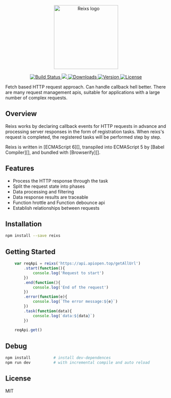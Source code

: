 <p align="center">
    <a target="_blank" rel="noopener noreferrer">
        <img width="200" src="https://raw.githubusercontent.com/reixs/reixs/master/sandbox/static/reixs.jpg" alt="Reixs logo">
    </a>
</p>
<p align="center">
    <a href="https://travis-ci.org/reixs/reixs">
        <img src="https://travis-ci.org/reixs/reixs.svg?branch=master" alt="Build Status">
    </a>
    <a href="https://codecov.io/gh/reixs/reixs">
        <img src="https://coveralls.io/repos/github/reixs/reixs/badge.svg?branch=master" />
    </a>
    <a href="https://coveralls.io/github/reixs/reixs?branch=master">
        <img src="https://img.shields.io/npm/dm/reixs.svg" alt="Downloads">
    </a>
    <a href="https://www.npmjs.com/package/reixs">
        <img src="https://img.shields.io/npm/v/reixs.svg" alt="Version">
    </a>
    <a href="https://www.npmjs.com/package/reixs">
        <img src="https://img.shields.io/npm/l/reixs.svg" alt="License">
    </a>
</p>


Fetch based HTTP request approach. Can handle callback hell better. There are many request management apis, suitable for applications with a large number of complex requests.

## Overview
Reixs works by declaring callback events for HTTP requests in advance and processing server responses in the form of registration tasks. When reixs's request is completed, the registered tasks will be performed step by step.

Reixs is written in [ECMAScript 6][], transpiled into ECMAScript 5 by [Babel Compiler][], and bundled with [Browserify][].

## Features
- Process the HTTP response through the task
- Split the request state into phases
- Data processing and filtering
- Data response results are traceable
- Function hrottle and Function debounce api
- Establish relationships between requests

## Installation
```bash
npm install --save reixs
```

## Getting Started
```javascript
    var reqApi = reixs('https://api.apiopen.top/getAllUrl')
        .start(function(){
            console.log('Request to start')
        })
        .end(function(){
            console.log('End of the request')
        })
        .error(function(e){
            console.log(`The error message:${e}`)
        })
        .task(function(data){
            console.log(`data:${data}`)
        })
    
    reqApi.get()
```

## Debug
```bash
npm install          # install dev-dependences
npm run dev          # with incremental compile and auto reload
```

## License
MIT

